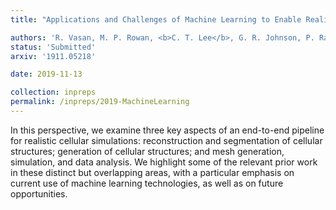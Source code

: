 ```yaml
---
title: "Applications and Challenges of Machine Learning to Enable Realistic Cellular Simulations"

authors: 'R. Vasan, M. P. Rowan, <b>C. T. Lee</b>, G. R. Johnson, P. Rangamani, and M. J. Holst<sup>$</sup>'
status: 'Submitted'
arxiv: '1911.05218'

date: 2019-11-13

collection: inpreps
permalink: /inpreps/2019-MachineLearning
---
```


In this perspective, we examine three key aspects of an end-to-end pipeline for realistic cellular simulations: reconstruction and segmentation of cellular structures; generation of cellular structures; and mesh generation, simulation, and data analysis.  We highlight some of the relevant prior work in these distinct but overlapping areas, with a particular emphasis on current use of machine learning technologies, as well as on future opportunities.